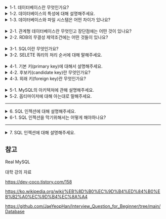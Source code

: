 <details>
<summary>1-1. 데이터베이스란 무엇인가요?</summary>
<div markdown="1">

한 조직의 여러 응용 시스템들이 공용하기 위해 통합, 저장한 운영 데이터의 집합을 데이터베이스라 합니다.

#### 공용 데이터
- 한 조직의 여러 응용 시스템들이 공동으로 소유, 유지, 이용하는 데이터
#### 통합 데이터
- 최소한의 중복
- 통제된 중복
#### 저장 데이터
- 컴퓨터가 실시간으로 접근 가능한 매체에 저장된 데이터
#### 운영 데이터
- 한 조직의 고유 기능을 수행하기 위해 필요한 데이터

</div>
</details>

<details>
<summary>1-2. 데이터베이스의 특성에 대해 설명해주세요.</summary>
<div markdown="1">

데이터베이스의 특성으로는 실시간 접근성, 지속적인 변환, 동시 공용, 내용에 의한 참조가 있습니다.
### 실시간 접근성(real-time accessibilities)
실시간 접근성은 질의에 대한 실시간 처리 및 응답 가능해야 한다는 특성입니다.
### 지속적인 변화(continuous evolution)
지속적인 변화는 삽입(insert), 갱신(update), 삭제(delete)를 통한 동적으로 데이터가 변함을 뜻합니다.
### 동시 공용(concurrent sharing)
동시 공용은 서로 다른 목적을 가진 여러 사용자가 동시에 사용할 수 있어야 함을 뜻합니다.
### 내용에 의한 참조(content reference)
내용에 의한 참조는 데이터의 위치(location)나 주소(address)가 아닌 내용(content)에 의한 참조를 수행함을 뜻합니다.

</div>
</details>

<details>
<summary>1-3. 데이터베이스와 파일 시스템은 어떤 차이가 있나요?</summary>
<div markdown="1">

파일 시스템은 각각의 응용 프로그램이 논리적 파일 구조를 정의하고 직접 물리적 파일로 구현하는 시스템을 말합니다. 응용 프로그램은 물리적 데이터 구조에 대한 접근 방법을 구현하기 때문에 개발자는 응용 프로그램 뿐만 아니라 데이터까지 모두 관리해야합니다. 이로 인해 발생하는 문제점은 데이터의 종속성, 중복성이 있습니다.

#### 데이터 종속성
- 데이터의 구성 방법이나 접근 방법 변경 시 응용 프로그램도 함께 변경해야 한다.
#### 데이터 중복성
- 한 시스템 내에 같은 내용의 데이터가 여러 파일에 중복 저장되어 관리된다.

</div>
</details>
<br/>

<details>
<summary>2-1. 관계형 데이터베이스란 무엇인고 장단점에는 어떤 것이 있나요?</summary>
<div markdown="1">

데이터베이스를 시간에 따라 내용이 변할 수 있는 테이블형태로 표현한 테이블들의 집합을 관계형 데이터베이스라 합니다. 관계형 데이터베이스의 스키마는 릴레이션 스키마(테이블)과 무결성 제약조건으로 이루어져 있습니다.
### 장점
- ACID 특성을 제공하여 데이터 일관성과 무결성을 보잡합니다.
- SQL을 통한 쉬운 관리 및 검색이 가능합니다.
### 단점
- 수평적 확장이 어려워 데이터 처리량에서 한계가 존재합니다. 
- 스키마를 변경하는 것이 어렵습니다. 
- 비정형 데이터나 복잡한 계층 구조를 다루는 데 적절하지 않습니다.

</div>
</details>

<details>
<summary>2-2. RDB의 무결성 제약조건에는 어떤 것들이 있나요?</summary>
<div markdown="1">

무결성 제약조건에는 개체 무결성과 참조 무결성이 있습니다.
### 개체 무결성(entity integrity)
개체 무결성은 키 값은 언제 어느 때고 null 값을 가질 수 없는 제약조건을 말합니다.
### 참조 무결성(referential integrity)
참조 무결성은 외래 키 값은 반드시 피참조 릴레이션의 기본키 값이거나 null이어야한다는 제약조건을 말합니다.

이러한 무결성 제약조건은 데이터베이스 상태가 항상 만족시켜야 되는 제약조건입니다.

#### 데이터베이스 상태(database state)
- 어느 한 시점에 데이터베이스에 저장되어 있는 모든 데이터 값

</div>
</details>
<br/>

<details>
<summary>3-1. SQL이란 무엇인가요?</summary>
<div markdown="1">

SQL은 RDBMS의 데이터를 관리하기 위해 설계한 특수 목적의 프로그래밍 언어입니다. SQL 문법의 종류는 DDL, DML, DCL세 가지로 분류됩니다.
### DDL(Data Define Language, 데이터 정의어)
DDL은 스키마, 테이블, 인덱스 등의 관계형 데이터베이스의 구조를 정의하기 위한 언어입니다. DDL의 주요 유형은 `CREATE`, `DROP`, `ALTER`, `TRUNCATE`가 있습니다.
### DML(Data Manipulation Language, 데이터 조작어)
DML은 데이터베이스 사용자 또는 응용 프로그램이 질의어를 통하여 저장된 데이터에 대해 검색, 등록, 삭제, 갱신을 하는데 사용하는 언어입니다. DML의 주요 유형은 `SELETE`, `INSERT`, `UPDATE`, `DELETE`가 있습니다.
### DCL(Data Control Language, 데이터 제어어)
DCL은 데이터에 대한 액세스를 제어하기 위한 언어입니다. `GRANT`, `REVOKE`, `COMMIT`, `ROLLBACK`이 있습니다. 이중 트랜잭션 제어를 위한 `COMMIT`과 `ROLLBACK`을 따로 빼서 TCL(Transaction Control Language)라고도 합니다.

</div>
</details>

<details>
<summary>3-2. SELETE 쿼리의 처리 순서에 대해 말해주세요.</summary>
<div markdown="1">

FROM -> WHERE -> GROUP BY -> DISTINCT -> HAVING -> SELECT -> ORDER BY -> LIMIT
### FROM
FROM 절은 조회할 테이블을 지정하고 JOIN을 실행하여 하나의 가상 테이블로 결합합니다.
### WHERE
WHERE 절에서 조건에 맞는 데이터를 필터링합니다.
### GROUP BY
GROUP BY 절에서 특정 컬럼의 값으로 레코드를 그룹화합니다.
### HAVING
HAVING 절에서 그룹화된 결과에 대해 필터링합니다.
### SELECT
SELECT 절에서 원하는 컬럼을 선택합니다.
### ORDER BY
ORDER BY절에서 행의 순서를 어떻게 보여줄지 정렬합니다.
### LIMIT
LIMIT 절에서 쿼리 결과 중 지정된 순서에 위치한 레코드만 가져오도록 선택합니다.

</div>
</details>
<br/>

<details>
<summary>4-1. 기본 키(primary key)에 대해서 설명해주세요.</summary>
<div markdown="1">

기본키는 후보키 중에서 선택한 하나의 키로서 각 튜플을 유일하게 구분하기 위해 선택된 컬럼 또는 컬럼의 집합입니다. 각 튜플에 대한 기본 키 값은 항상 유효한 값이어야 하기 때문에 null 이 허용될 수 없습니다.

#### 키(key)
- 각 튜플(tuple, row)을 유일하게 식별할 수 있는 애트리뷰트(attribute, column)의 집합

</div>
</details>

<details>
<summary>4-2. 후보키(candidate key)란 무엇인가요?</summary>
<div markdown="1">

후보키는 테이블의 컬럼들 중에서 유일성과 최소성을 만족하는 컬럼 집합입니다. 
### 유일성(uniqueness)
유일성이란 각 튜플에 대해 컬럼 집합의 값이 유일하다는 것을 말합니다.
### 최소성(minimality)
최소성이란 컬럼 집합이 각 튜플을 유일하게 식별하는데 필요한 컬럼만 포함된 것을 말합니다.

#### 슈퍼 키(super key)
- 유일성은 만족하지막 최소성은 만족하지 않는 애트리뷰트의 집합
#### 대체 키(alternate key)
- 후보 키 중에서 기본 키를 제외한 나머지 후보 키

</div>
</details>

<details>
<summary>4-3. 외래 키(foreign key)란 무엇인가요?</summary>
<div markdown="1">

테이블 R의 컬럼 집합 FK가 테이블 S의 기본키일 때 컬럼 집합 FK는 테이블 R의 외래 키입니다. 외래 키의 값은 테이블 S에 존재하는 값이거나 null 이어야하는 참조 무결성을 만족해야 합니다.

</div>
</details>
<br/>

<details>
<summary>5-1. MySQL의 아키텍처에 관해 설명해주세요.</summary>
<div markdown="1">

MySQL은 MySQL 엔진과 스토리지 엔진으로 구성되어 있습니다. 
### MySQL 엔진
MySQL 엔진은 클라이언트의 접속 및 쿼리 요청을 처리하는 커넥션 핸들러와 SQL 파서, 전처리기, 옵티마이저를 포함합니다.
### 스토리지 엔진
스토리지 엔진은 MySQL 엔진이 처리한 실제 데이터를 디스크 스토리지에 저장하거나 읽어오는 부분을 담당합니다. 

</div>
</details>

<details>
<summary>5-2. 옵티마이저에 대해 아는대로 말해주세요.</summary>
<div markdown="1">

옵티마이저는 쿼리를 최적으로 실행하기 위해 각 테이블의 데이터가 어떤 분포로 저장되어 있는지 통계 정보를 참조하여 최적의 실행 계획을 수립하는 기능을 담당합니다.

</div>
</details>

---

<details>
  <summary>6. SQL 인젝션에 대해 설명해주세요.</summary>

DB와 연동된 애플리케이션에서 입력된 데이터에 대한 유효성 검증을 하지 않을 경우, 악의적인 공격자는 입력 폼 등에 SQL을 삽입하여 DB로부터 정보를 열람하거나 조작할 수 있는 공격입니다.

### 예시
```sql
select * from users weher username='admin' adn password='' or '1'='1'
```
</details>
<details>
  <summary>6-1. SQL 인젝션을 막기위해서는 어떻게 해야하나요?</summary>

### Prepared Statement(선처리 질의문)
SQL 쿼리문을 선처리하여 이후 입력된느 변수 값이 항상 문자열 변수로만 다루어지도록 하는 방법입니다.
</details>

---

<details>
  <summary>7. SQL 인젝션에 대해 설명해주세요.</summary>

DB와 연동된 애플리케이션에서 입력된 데이터에 대한 유효성 검증을 하지 않을 경우, 악의적인 공격자는 입력 폼 등에 SQL을 삽입하여 DB로부터 정보를 열람하거나 조작할 수 있는 공격입니다.

### 예시
```sql
select * from users weher username='admin' adn password='' or '1'='1'
```
</details>

## 참고

Real MySQL

대학 강의 자료

https://dev-coco.tistory.com/158

https://ko.wikipedia.org/wiki/%EB%8D%B0%EC%9D%B4%ED%84%B0%EB%B2%A0%EC%9D%B4%EC%8A%A4

https://github.com/JaeYeopHan/Interview_Question_for_Beginner/tree/main/Database
